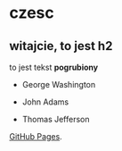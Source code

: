 # czesc
## witajcie, to jest h2
to jest tekst **pogrubiony**

- George Washington
* John Adams
+ Thomas Jefferson

[GitHub Pages](https://pages.github.com/).
